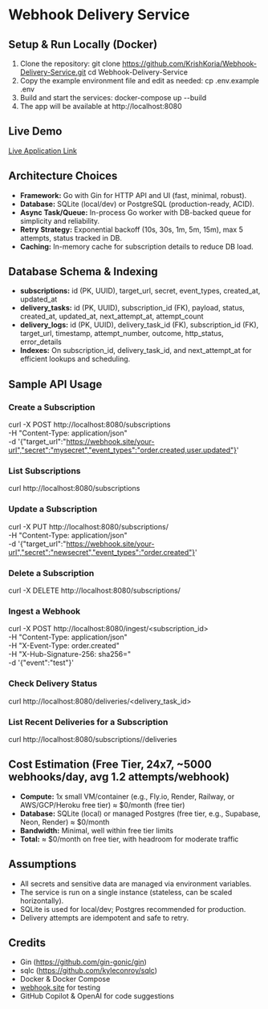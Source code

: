  # Webhook Delivery Service
 
 ## Setup & Run Locally (Docker)
 1.  Clone the repository:
     git clone https://github.com/KrishKoria/Webhook-Delivery-Service.git
     cd Webhook-Delivery-Service
 2.  Copy the example environment file and edit as needed:
     cp .env.example .env
 3.  Build and start the services:
     docker-compose up --build
 4.  The app will be available at http://localhost:8080
 
 ## Live Demo
  [Live Application Link](https:your-live-app-url.com)
 
 ## Architecture Choices
 -  **Framework:** Go with Gin for HTTP API and UI (fast, minimal, robust).
 -  **Database:** SQLite (local/dev) or PostgreSQL (production-ready, ACID).
 -  **Async Task/Queue:** In-process Go worker with DB-backed queue for simplicity and reliability.
 -  **Retry Strategy:** Exponential backoff (10s, 30s, 1m, 5m, 15m), max 5 attempts, status tracked in DB.
 -  **Caching:** In-memory cache for subscription details to reduce DB load.
 
 ## Database Schema & Indexing
 -  **subscriptions:** id (PK, UUID), target_url, secret, event_types, created_at, updated_at
 -  **delivery_tasks:** id (PK, UUID), subscription_id (FK), payload, status, created_at, updated_at, next_attempt_at, attempt_count
 -  **delivery_logs:** id (PK, UUID), delivery_task_id (FK), subscription_id (FK), target_url, timestamp, attempt_number, outcome, http_status, error_details
 -  **Indexes:** On subscription_id, delivery_task_id, and next_attempt_at for efficient lookups and scheduling.
 
 ## Sample API Usage
 
  ### Create a Subscription
  curl -X POST http://localhost:8080/subscriptions \
    -H "Content-Type: application/json" \
    -d '{"target_url":"https://webhook.site/your-url","secret":"mysecret","event_types":"order.created,user.updated"}'
 
  ### List Subscriptions
  curl http://localhost:8080/subscriptions
 
  ### Update a Subscription
  curl -X PUT http://localhost:8080/subscriptions/<id> \
    -H "Content-Type: application/json" \
    -d '{"target_url":"https://webhook.site/your-url","secret":"newsecret","event_types":"order.created"}'
 
  ### Delete a Subscription
  curl -X DELETE http://localhost:8080/subscriptions/<id>
 
  ### Ingest a Webhook
  curl -X POST http://localhost:8080/ingest/<subscription_id> \
    -H "Content-Type: application/json" \
    -H "X-Event-Type: order.created" \
    -H "X-Hub-Signature-256: sha256=<hmac>" \
    -d '{"event":"test"}'
 
  ### Check Delivery Status
  curl http://localhost:8080/deliveries/<delivery_task_id>
 
  ### List Recent Deliveries for a Subscription
  curl http://localhost:8080/subscriptions/<id>/deliveries
 
 ## Cost Estimation (Free Tier, 24x7, ~5000 webhooks/day, avg 1.2 attempts/webhook)
 -  **Compute:** 1x small VM/container (e.g., Fly.io, Render, Railway, or AWS/GCP/Heroku free tier) ≈ $0/month (free tier)
 -  **Database:** SQLite (local) or managed Postgres (free tier, e.g., Supabase, Neon, Render) ≈ $0/month
 -  **Bandwidth:** Minimal, well within free tier limits
 -  **Total:** ≈ $0/month on free tier, with headroom for moderate traffic
 
 ## Assumptions
 -  All secrets and sensitive data are managed via environment variables.
 -  The service is run on a single instance (stateless, can be scaled horizontally).
 -  SQLite is used for local/dev; Postgres recommended for production.
 -  Delivery attempts are idempotent and safe to retry.
 
 ## Credits
 -  Gin (https://github.com/gin-gonic/gin)
 -  sqlc (https://github.com/kyleconroy/sqlc)
 -  Docker & Docker Compose
 -  [webhook.site](https://webhook.site) for testing
 -  GitHub Copilot & OpenAI for code suggestions
 